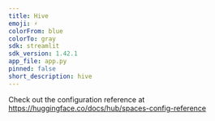```yaml
---
title: Hive
emoji: ⚡
colorFrom: blue
colorTo: gray
sdk: streamlit
sdk_version: 1.42.1
app_file: app.py
pinned: false
short_description: hive
---
```


Check out the configuration reference at https://huggingface.co/docs/hub/spaces-config-reference
